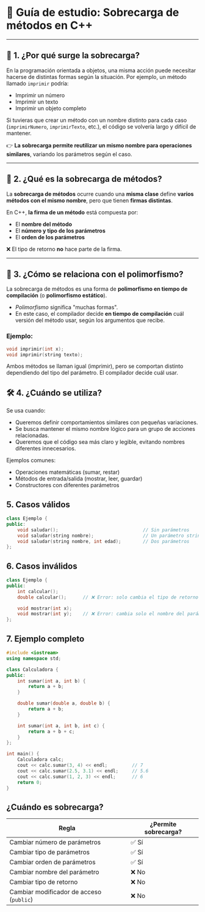 # 📘 Guía de estudio: Sobrecarga de métodos en C++

---

## 🧩 1. ¿Por qué surge la sobrecarga?

En la programación orientada a objetos, una misma acción puede necesitar hacerse de distintas formas según la situación. Por ejemplo, un método llamado `imprimir` podría:

- Imprimir un número
- Imprimir un texto
- Imprimir un objeto completo

Si tuvieras que crear un método con un nombre distinto para cada caso (`imprimirNumero`, `imprimirTexto`, etc.), el código se volvería largo y difícil de mantener.

👉 **La sobrecarga permite reutilizar un mismo nombre para operaciones similares**, variando los parámetros según el caso.

---

## 🧠 2. ¿Qué es la sobrecarga de métodos?

La **sobrecarga de métodos** ocurre cuando una **misma clase** define **varios métodos con el mismo nombre**, pero que tienen **firmas distintas**.

En C++, **la firma de un método** está compuesta por:
- El **nombre del método**
- El **número y tipo de los parámetros**
- El **orden de los parámetros**

❌ El tipo de retorno **no** hace parte de la firma.

---

## 🔗 3. ¿Cómo se relaciona con el polimorfismo?

La sobrecarga de métodos es una forma de **polimorfismo en tiempo de compilación** (o **polimorfismo estático**).

- *Polimorfismo* significa "muchas formas".
- En este caso, el compilador decide **en tiempo de compilación** cuál versión del método usar, según los argumentos que recibe.

### Ejemplo:

```cpp
void imprimir(int x);
void imprimir(string texto);
```
Ambos métodos se llaman igual (imprimir), pero se comportan distinto dependiendo del tipo del parámetro. El compilador decide cuál usar.

## 🛠️ 4. ¿Cuándo se utiliza?
Se usa cuando:

* Queremos definir comportamientos similares con pequeñas variaciones.
* Se busca mantener el mismo nombre lógico para un grupo de acciones relacionadas.
* Queremos que el código sea más claro y legible, evitando nombres diferentes innecesarios.

Ejemplos comunes:
* Operaciones matemáticas (sumar, restar)
* Métodos de entrada/salida (mostrar, leer, guardar)
* Constructores con diferentes parámetros

## 5. Casos válidos
```cpp
class Ejemplo {
public:
    void saludar();                               // Sin parámetros
    void saludar(string nombre);                  // Un parámetro string
    void saludar(string nombre, int edad);        // Dos parámetros
};
```

## 6. Casos inválidos
```cpp
class Ejemplo {
public:
    int calcular();        
    double calcular();      // ❌ Error: solo cambia el tipo de retorno

    void mostrar(int x);
    void mostrar(int y);    // ❌ Error: cambia solo el nombre del parámetro
};
```

## 7. Ejemplo completo
```cpp
#include <iostream>
using namespace std;

class Calculadora {
public:
    int sumar(int a, int b) {
        return a + b;
    }

    double sumar(double a, double b) {
        return a + b;
    }

    int sumar(int a, int b, int c) {
        return a + b + c;
    }
};

int main() {
    Calculadora calc;
    cout << calc.sumar(3, 4) << endl;         // 7
    cout << calc.sumar(2.5, 3.1) << endl;     // 5.6
    cout << calc.sumar(1, 2, 3) << endl;      // 6
    return 0;
}
```

## ¿Cuándo es sobrecarga?
| Regla                                    | ¿Permite sobrecarga? |
| ---------------------------------------- | -------------------- |
| Cambiar número de parámetros             | ✅ Sí                 |
| Cambiar tipo de parámetros               | ✅ Sí                 |
| Cambiar orden de parámetros              | ✅ Sí                 |
| Cambiar nombre del parámetro             | ❌ No                 |
| Cambiar tipo de retorno                  | ❌ No                 |
| Cambiar modificador de acceso (`public`) | ❌ No                 |
